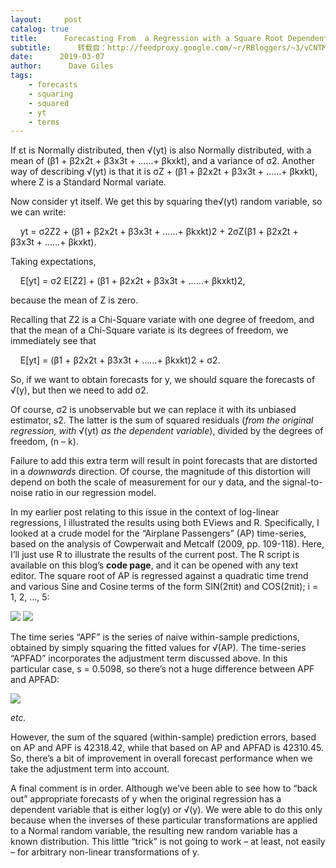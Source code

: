 ```yaml
---
layout:     post
catalog: true
title:      Forecasting From  a Regression with a Square Root Dependent Variable
subtitle:      转载自：http://feedproxy.google.com/~r/RBloggers/~3/vCNTMNO9aJc/
date:      2019-03-07
author:      Dave Giles
tags:
    - forecasts
    - squaring
    - squared
    - yt
    - terms
---
```


If εt is Normally distributed, then √(yt) is also Normally distributed, with a mean of (β1 + β2x2t + β3x3t + ……+ βkxkt), and a variance of σ2. Another way of describing √(yt) is that it is σZ + (β1 + β2x2t + β3x3t + ……+ βkxkt), where Z is a Standard Normal variate.


Now consider yt itself. We get this by squaring the√(yt) random variable, so we can write:


    yt = σ2Z2 + (β1 + β2x2t + β3x3t + ……+ βkxkt)2 + 2σZ(β1 + β2x2t + β3x3t + ……+ βkxkt).


Taking expectations,


    E[yt] = σ2 E[Z2] + (β1 + β2x2t + β3x3t + ……+ βkxkt)2,


because the mean of Z is zero.


Recalling that Z2 is a Chi-Square variate with one degree of freedom, and that the mean of a Chi-Square variate is its degrees of freedom, we immediately see that


    E[yt] = (β1 + β2x2t + β3x3t + ……+ βkxkt)2 + σ2.


So, if we want to obtain forecasts for y, we should square the forecasts of √(y), but then we need to add σ2. 


Of course, σ2 is unobservable but we can replace it with its unbiased estimator, s2. The latter is the sum of squared residuals (*from the original regression, with* √(yt) *as the dependent variable*), divided by the degrees of freedom, (n – k). 


Failure to add this extra term will result in point forecasts that are distorted in a *downwards* direction. Of course, the magnitude of this distortion will depend on both the scale of measurement for our y data, and the signal-to-noise ratio in our regression model.


In my earlier post relating to this issue in the context of log-linear regressions, I illustrated the results using both EViews and R. Specifically, I looked at a crude model for the “Airplane Passengers” (AP) time-series, based on the analysis of Cowperwait and Metcalf (2009, pp. 109-118). Here, I’ll just use R to illustrate the results of the current post. The R script is available on this blog’s **code page**, and it can be opened with any text editor. The square root of AP is regressed against a quadratic time trend and various Sine and Cosine terms of the form SIN(2πit) and COS(2πit); i = 1, 2, …, 5:


![](https://i0.wp.com/3.bp.blogspot.com/-cZuvLL_ZbuI/XIBz7oxB23I/AAAAAAAADkE/3oElOzBMMXkhhwGbN48sB22Jlve6iR9RACLcBGAs/s400/Capture.GIF?resize=450%2C620&ssl=1)
![](https://i0.wp.com/3.bp.blogspot.com/-cZuvLL_ZbuI/XIBz7oxB23I/AAAAAAAADkE/3oElOzBMMXkhhwGbN48sB22Jlve6iR9RACLcBGAs/s400/Capture.GIF?resize=450%2C620&ssl=1)

The time series “APF” is the series of naive within-sample predictions, obtained by simply squaring the fitted values for √(AP). The time-series “APFAD” incorporates the adjustment term discussed above. In this particular case, s = 0.5098, so there’s not a huge difference between APF and APFAD:



![](https://i1.wp.com/3.bp.blogspot.com/-2C8Ooc4hD6I/XIB09bmv_2I/AAAAAAAADkQ/J-MgWtXrG9YxU-fdr5rhC1aqX1TnWP8egCLcBGAs/s400/Capture.GIF?resize=310%2C522&ssl=1)


*etc.*



However, the sum of the squared (within-sample) prediction errors, based on AP and APF is 42318.42, while that based on AP and APFAD is 42310.45. So, there’s a bit of improvement in overall forecast performance when we take the adjustment term into account.



A final comment is in order. Although we’ve been able to see how to “back out” appropriate forecasts of y when the original regression has a dependent variable that is either log(y) or √(y). We were able to do this only because when the inverses of these particular transformations are applied to a Normal random variable, the resulting new random variable has a known distribution. This little “trick” is not going to work – at least, not easily – for arbitrary non-linear transformations of y.




